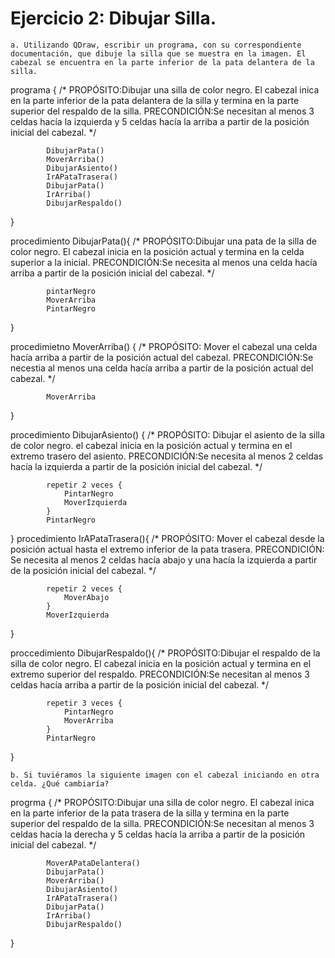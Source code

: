 # Ejercicio 2: Dibujar Silla.

    a. Utilizando QDraw, escribir un programa, con su correspondiente documentación, que dibuje la silla que se muestra en la imagen. El cabezal se encuentra en la parte inferior de la pata delantera de la silla.

programa {
    /* PROPÓSITO:Dibujar una silla de color negro. El cabezal inica en la parte inferior de la pata delantera de la silla y termina en la parte superior del respaldo de la silla.
    PRECONDICIÓN:Se necesitan al menos 3 celdas hacía la izquierda y 5 celdas hacía la arriba a partir de la posición inicial del cabezal.
    */

            DibujarPata()
            MoverArriba()
            DibujarAsiento()
            IrAPataTrasera()
            DibujarPata()
            IrArriba()
            DibujarRespaldo()

}

procedimiento DibujarPata(){
    /* PROPÓSITO:Dibujar una pata de la silla de color negro. El cabezal inicia en la posición actual y termina en la celda superior a la inicial. 
    PRECONDICIÓN:Se necesita al menos una celda hacía arriba a partir de la posición inicial del cabezal.
    */

            pintarNegro
            MoverArriba
            PintarNegro

}

procedimietno MoverArriba() {
    /* PROPÓSITO: Mover el cabezal una celda hacía arriba a partir de la posición actual del cabezal.
    PRECONDICIÓN:Se necestia al menos una celda hacía arriba a partir de la posición actual del cabezal.
    */

            MoverArriba

}

procedimiento DibujarAsiento() {
    /* PROPÓSITO: Dibujar el asiento de la silla de color negro. el cabezal inicia en la posición actual y termina en el extremo trasero del asiento.
    PRECONDICIÓN:Se necesita al menos 2 celdas hacía la izquierda a partir de la posición inicial del cabezal.
    */

            repetir 2 veces {
                PintarNegro
                MoverIzquierda
            }
            PintarNegro

}
procedimiento IrAPataTrasera(){
    /* PROPÓSITO: Mover el cabezal desde la posición actual hasta el extremo inferior de la pata trasera.
    PRECONDICIÓN: Se necesita al menos 2 celdas hacía abajo y una hacía la izquierda a partir de la posición inicial del cabezal.
    */

            repetir 2 veces {
                MoverAbajo
            }
            MoverIzquierda

}

proccedimiento DibujarRespaldo(){
    /* PROPÓSITO:Dibujar el respaldo de la silla de color negro. El cabezal inicia en la posición actual y termina en el extremo superior del respaldo. 
    PRECONDICIÓN:Se necesitan al menos 3 celdas hacía arriba a partir de la posición inicial del cabezal.
    */

            repetir 3 veces {
                PintarNegro
                MoverArriba
            }
            PintarNegro

}


    b. Si tuviéramos la siguiente imagen con el cabezal iniciando en otra celda. ¿Qué cambiaría?

progrma {
    /* PROPÓSITO:Dibujar una silla de color negro. El cabezal inica en la parte inferior de la pata trasera de la silla y termina en la parte superior del respaldo de la silla.
    PRECONDICIÓN:Se necesitan al menos 3 celdas hacía la derecha y 5 celdas hacía la arriba a partir de la posición inicial del cabezal.
    */

            MoverAPataDelantera()
            DibujarPata()
            MoverArriba()
            DibujarAsiento()
            IrAPataTrasera()
            DibujarPata()
            IrArriba()
            DibujarRespaldo()

}